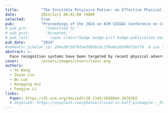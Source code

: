 ```yaml
---
title:          "The Invisible Polyjuice Potion: an Effective Physical Adversarial Attack against Face Recognition"
date:           2024/12/2 00:01:00 +0800
selected:       true
pub:            "Proceedings of the 2024 on ACM SIGSAC Conference on Computer and Communications Security (CCS)"
# pub_pre:        "Submitted to "
# pub_post:       'Accepted.'
# pub_last:       ' <span class="badge badge-pill badge-publication badge-success">Spotlight</span>'
pub_date:       "2024"
#semantic_scholar_id: 204e3073870fae3d05bcbc2f6a8e263d9b72e776  # use this to retrieve citation count
abstract: >-
  Face recognition systems have been targeted by recent physical adversarial machine learning attacks, which attach or project visible patterns on adversaries' faces to trick backend FR models. While these attacks have demonstrated effectiveness in the literature, they often rely on visibly suspicious patterns, are susceptible to environmental noise, or exhibit limited success rates in practice. In this paper, we propose a novel physical adversarial attack against deep face recognition systems, namely Agile (Adversarial Glasses with Infrared LasEr). It generates adjustable, invisible laser perturbations and emits them into the camera CMOS to launch dodging and impersonation attacks against facial biometrics systems. To do so, we first theoretically model physical adversarial perturbations and convert them to the digital domain. The generated synthesized attack signals are utilized to guide real-world laser settings.
cover:          /assets/images/covers/laser.png
authors:
  - Ye Wang
  - Zeyan Liu
  - Bo Luo
  - Rongqing Hui
  - Fengjun Li
links:
  Paper: https://dl.acm.org/doi/pdf/10.1145/3658644.3670382
  # Unsplash: https://unsplash.com/photos/sliced-in-half-pineapple--_PLJZmHZzk
---
```

